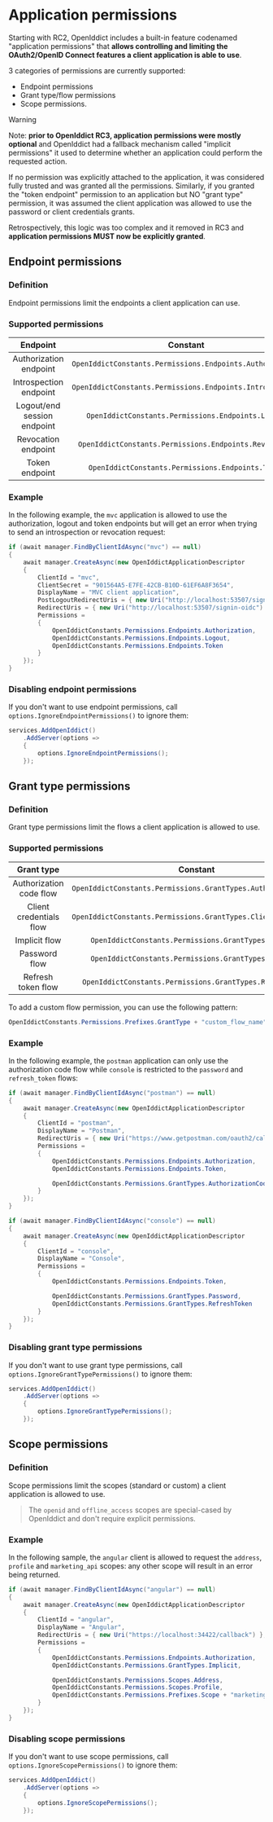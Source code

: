 # Application permissions

Starting with RC2, OpenIddict includes a built-in feature codenamed "application permissions" that
**allows controlling and limiting the OAuth2/OpenID Connect features a client application is able to use**.

3 categories of permissions are currently supported:
  - Endpoint permissions
  - Grant type/flow permissions
  - Scope permissions.

> [!WARNING]
> Note: **prior to OpenIddict RC3, application permissions were mostly optional** and OpenIddict had a fallback mechanism
> called "implicit permissions" it used to determine whether an application could perform the requested action.
>
> If no permission was explicitly attached to the application, it was considered fully trusted and was granted all the permissions.
> Similarly, if you granted the "token endpoint" permission to an application but NO "grant type" permission,
> it was assumed the client application was allowed to use the password or client credentials grants.
>
> Retrospectively, this logic was too complex and it removed in RC3 and **application permissions MUST now be explicitly granted**.

## Endpoint permissions

### Definition

Endpoint permissions limit the endpoints a client application can use.

### Supported permissions

|           Endpoint          |                          Constant                         |
|:---------------------------:|:---------------------------------------------------------:|
| Authorization endpoint      | `OpenIddictConstants.Permissions.Endpoints.Authorization` |
| Introspection endpoint      | `OpenIddictConstants.Permissions.Endpoints.Introspection` |
| Logout/end session endpoint | `OpenIddictConstants.Permissions.Endpoints.Logout`        |
| Revocation endpoint         | `OpenIddictConstants.Permissions.Endpoints.Revocation`    |
| Token endpoint              | `OpenIddictConstants.Permissions.Endpoints.Token`         |

### Example

In the following example, the `mvc` application is allowed to use the authorization, logout and
token endpoints but will get an error when trying to send an introspection or revocation request:

```csharp
if (await manager.FindByClientIdAsync("mvc") == null)
{
    await manager.CreateAsync(new OpenIddictApplicationDescriptor
    {
        ClientId = "mvc",
        ClientSecret = "901564A5-E7FE-42CB-B10D-61EF6A8F3654",
        DisplayName = "MVC client application",
        PostLogoutRedirectUris = { new Uri("http://localhost:53507/signout-callback-oidc") },
        RedirectUris = { new Uri("http://localhost:53507/signin-oidc") },
        Permissions =
        {
            OpenIddictConstants.Permissions.Endpoints.Authorization,
            OpenIddictConstants.Permissions.Endpoints.Logout,
            OpenIddictConstants.Permissions.Endpoints.Token
        }
    });
}
```

### Disabling endpoint permissions

If you don't want to use endpoint permissions, call `options.IgnoreEndpointPermissions()` to ignore them:

```csharp
services.AddOpenIddict()
    .AddServer(options =>
    {
        options.IgnoreEndpointPermissions();
    });
```

## Grant type permissions

### Definition

Grant type permissions limit the flows a client application is allowed to use.

### Supported permissions

|        Grant type       |                            Constant                            |
|:-----------------------:|:--------------------------------------------------------------:|
| Authorization code flow | `OpenIddictConstants.Permissions.GrantTypes.AuthorizationCode` |
| Client credentials flow | `OpenIddictConstants.Permissions.GrantTypes.ClientCredentials` |
| Implicit flow           | `OpenIddictConstants.Permissions.GrantTypes.Implicit`          |
| Password flow           | `OpenIddictConstants.Permissions.GrantTypes.Password`          |
| Refresh token flow      | `OpenIddictConstants.Permissions.GrantTypes.RefreshToken`      |

To add a custom flow permission, you can use the following pattern:
```csharp
OpenIddictConstants.Permissions.Prefixes.GrantType + "custom_flow_name"
```

### Example

In the following example, the `postman` application can only use the authorization code flow
while `console` is restricted to the `password` and `refresh_token` flows:

```csharp
if (await manager.FindByClientIdAsync("postman") == null)
{
    await manager.CreateAsync(new OpenIddictApplicationDescriptor
    {
        ClientId = "postman",
        DisplayName = "Postman",
        RedirectUris = { new Uri("https://www.getpostman.com/oauth2/callback") },
        Permissions =
        {
            OpenIddictConstants.Permissions.Endpoints.Authorization,
            OpenIddictConstants.Permissions.Endpoints.Token,

            OpenIddictConstants.Permissions.GrantTypes.AuthorizationCode
        }
    });
}

if (await manager.FindByClientIdAsync("console") == null)
{
    await manager.CreateAsync(new OpenIddictApplicationDescriptor
    {
        ClientId = "console",
        DisplayName = "Console",
        Permissions =
        {
            OpenIddictConstants.Permissions.Endpoints.Token,

            OpenIddictConstants.Permissions.GrantTypes.Password,
            OpenIddictConstants.Permissions.GrantTypes.RefreshToken
        }
    });
}
```

### Disabling grant type permissions

If you don't want to use grant type permissions, call `options.IgnoreGrantTypePermissions()` to ignore them:

```csharp
services.AddOpenIddict()
    .AddServer(options =>
    {
        options.IgnoreGrantTypePermissions();
    });
```

## Scope permissions

### Definition

Scope permissions limit the scopes (standard or custom) a client application is allowed to use.

> The `openid` and `offline_access` scopes are special-cased by OpenIddict and don't require explicit permissions.

### Example

In the following sample, the `angular` client is allowed to request the `address`,
`profile` and `marketing_api` scopes: any other scope will result in an error being returned.

```csharp
if (await manager.FindByClientIdAsync("angular") == null)
{
    await manager.CreateAsync(new OpenIddictApplicationDescriptor
    {
        ClientId = "angular",
        DisplayName = "Angular",
        RedirectUris = { new Uri("https://localhost:34422/callback") },
        Permissions =
        {
            OpenIddictConstants.Permissions.Endpoints.Authorization,
            OpenIddictConstants.Permissions.GrantTypes.Implicit,

            OpenIddictConstants.Permissions.Scopes.Address,
            OpenIddictConstants.Permissions.Scopes.Profile,
            OpenIddictConstants.Permissions.Prefixes.Scope + "marketing_api"
        }
    });
}
```

### Disabling scope permissions

If you don't want to use scope permissions, call `options.IgnoreScopePermissions()` to ignore them:

```csharp
services.AddOpenIddict()
    .AddServer(options =>
    {
        options.IgnoreScopePermissions();
    });
```